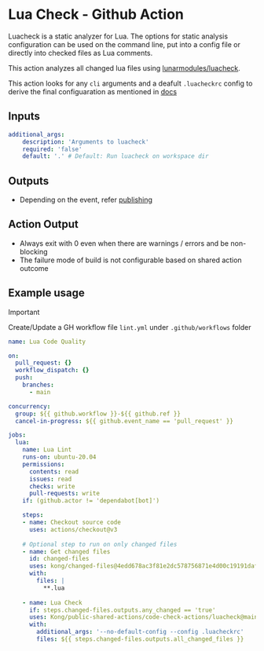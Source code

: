 # Lua Check - Github Action

Luacheck is a static analyzer for Lua. The options for static analysis configuration can be used on the command line, put into a config file or directly into checked files as Lua comments.

This action analyzes all changed lua files using [lunarmodules/luacheck](https://github.com/lunarmodules/luacheck).

This action looks for any `cli` arguments and a deafult `.luacheckrc` config to derive the final configuaration as mentioned in [docs](https://luacheck.readthedocs.io/en/stable/cli.html#command-line-options)

## Inputs

```yaml
additional_args: 
    description: 'Arguments to luacheck'
    required: 'false'
    default: '.' # Default: Run luacheck on workspace dir 
```

## Outputs
- Depending on the event, refer [publishing](https://github.com/EnricoMi/publish-unit-test-result-action#publishing-test-results)

## Action Output
- Always exit with 0 even when there are warnings / errors and be non-blocking
- The failure mode of build is not configurable based on shared action outcome

## Example usage

> [!IMPORTANT]
Create/Update a GH workflow file `lint.yml` under `.github/workflows` folder

```yaml
name: Lua Code Quality

on:
  pull_request: {}
  workflow_dispatch: {}
  push:
    branches:
      - main

concurrency:
  group: ${{ github.workflow }}-${{ github.ref }}
  cancel-in-progress: ${{ github.event_name == 'pull_request' }}

jobs:
  lua:
    name: Lua Lint
    runs-on: ubuntu-20.04
    permissions:
      contents: read
      issues: read
      checks: write
      pull-requests: write
    if: (github.actor != 'dependabot[bot]')

    steps:
    - name: Checkout source code
      uses: actions/checkout@v3
    
    # Optional step to run on only changed files
    - name: Get changed files
      id: changed-files
      uses: kong/changed-files@4edd678ac3f81e2dc578756871e4d00c19191daf
      with: 
        files: |
          **.lua
    
    - name: Lua Check
      if: steps.changed-files.outputs.any_changed == 'true'
      uses: Kong/public-shared-actions/code-check-actions/luacheck@main
      with:
        additional_args: '--no-default-config --config .luacheckrc'
        files: ${{ steps.changed-files.outputs.all_changed_files }}
```

